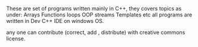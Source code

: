 These are set of programs written mainly in C++, they covers topics as under:
Arrays
Functions
loops
OOP
streams 
Templates etc
all programs are written in Dev C++ IDE on windows OS.

any one can contribute (correct, add , distribute) with creative commons license.

